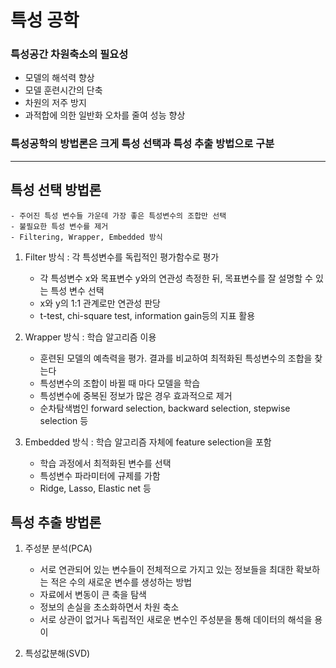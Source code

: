 # 특성 공학

### 특성공간 차원축소의 필요성
- 모델의 해석력 향상
- 모델 훈련시간의 단축
- 차원의 저주 방지
- 과적합에 의한 일반화 오차를 줄여 성능 향상

### 특성공학의 방법론은 크게 특성 선택과 특성 추출 방법으로 구분
---
## 특성 선택 방법론
    - 주어진 특성 변수들 가운데 가장 좋은 특성변수의 조합만 선택
    - 불필요한 특성 변수를 제거
    - Filtering, Wrapper, Embedded 방식

1. Filter 방식 : 각 특성변수를 독립적인 평가함수로 평가
   - 각 특성변수 x와 목표변수 y와의 연관성 측정한 뒤, 목표변수를 잘 설명할 수 있는 특성 변수 선택
   - x와 y의 1:1 관계로만 연관성 판당
   - t-test, chi-square test, information gain등의 지표 활용

2. Wrapper 방식 : 학습 알고리즘 이용
   - 훈련된 모델의 예측력을 평가. 결과를 비교하여 최적화된 특성변수의 조합을 찾는다
   - 특성변수의 조합이 바뀔 때 마다 모델을 학습
   - 특성변수에 중복된 정보가 많은 경우 효과적으로 제거
   - 순차탐색범인 forward selection, backward selection, stepwise selection 등

3. Embedded 방식 : 학습 알고리즘 자체에 feature selection을 포함
    - 학습 과정에서 최적화된 변수를 선택
    - 특성변수 파라미터에 규제를 가함
    - Ridge, Lasso, Elastic net 등

## 특성 추출 방법론

1. 주성분 분석(PCA)
    - 서로 연관되어 있는 변수들이 전체적으로 가지고 있는 정보들을 최대한 확보하는 적은 수의 새로운 변수를 생성하는 방법
    - 자료에서 변동이 큰 축을 탐색
    - 정보의 손실을 초소화하면서 차원 축소
    - 서로 상관이 없거나 독립적인 새로운 변수인 주성분을 통해 데이터의 해석을 용이

2. 특성값분해(SVD)